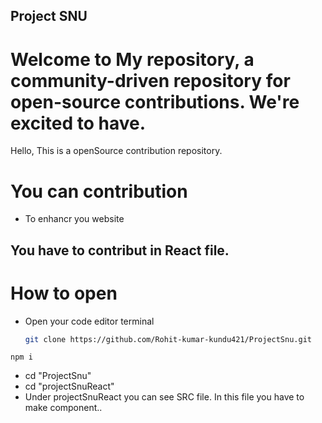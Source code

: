 ## Project SNU

# Welcome  to My repository, a community-driven repository for open-source contributions. We're excited to have.

Hello,
This is a openSource contribution repository.

# You can contribution 
* To enhancr you website


## You have to contribut in React file. 

# How to open
* Open your code editor terminal

  ```bash
  git clone https://github.com/Rohit-kumar-kundu421/ProjectSnu.git
```
npm i
```

* cd "ProjectSnu"
* cd "projectSnuReact"
* Under projectSnuReact you can see SRC file. In this file you have to make component..
